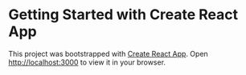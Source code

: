 # Getting Started with Create React App
This project was bootstrapped with [Create React App](https://github.com/facebook/create-react-app).
Open [http://localhost:3000](http://localhost:3000) to view it in your browser.

